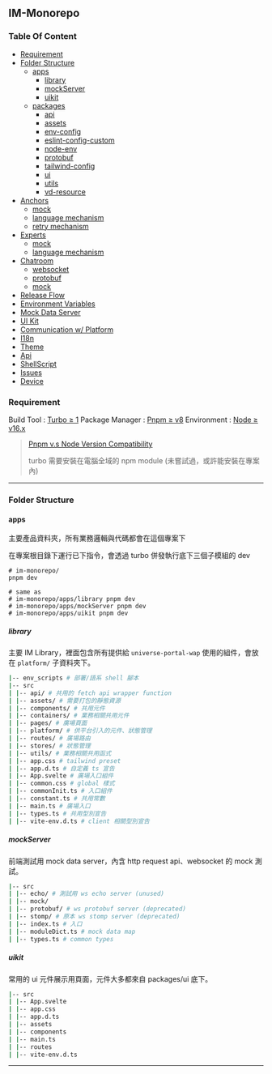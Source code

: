 ## IM-Monorepo

### Table Of Content
- [Requirement](#Requirement)
- [Folder Structure](#FolderStructure)
  - [apps](#FolderStructure_apps)
    - [library](#FolderStructure_apps_library)
    - [mockServer](#FolderStructure_apps_mockServer)
    - [uikit](#FolderStructure_apps_uikit)
  - [packages](#Packages)
    - [api](#Packages_api)
    - [assets](#Packages_assets)
    - [env-config](#Packages_env-config)
    - [eslint-config-custom](#Packages_eslint-config-custom)
    - [node-env](#Packages_node-env)
    - [protobuf](#Packages_protobuf)
    - [tailwind-config](#Packages_tailwind-config)
    - [ui](#Packages_ui)
    - [utils](#Packages_utils)
    - [vd-resource](#Packages_vd-resource)
- [Anchors](#Roadmap)
  - [mock](#Roadmap)
  - [language mechanism](#Roadmap)
  - [retry mechanism](#Roadmap)
- [Experts](#Roadmap)
  - [mock](#Roadmap)
  - [language mechanism](#Roadmap)
- [Chatroom](#Roadmap)
  - [websocket](#Roadmap)
  - [protobuf](#Roadmap)
  - [mock](#Roadmap)
- [Release Flow](#Features)
- [Environment Variables](#Usage)
- [Mock Data Server](#Configuration)
- [UI Kit](#Configuration)
- [Communication w/ Platform](#Example)
- [I18n](#About)
- [Theme](#Roadmap)
- [Api](#Roadmap)
- [ShellScript](#Roadmap)
- [Issues](#Roadmap)
- [Device](#Roadmap)

### <a name='Requirement'></a>Requirement 

Build Tool : [Turbo ≥ 1](https://turbo.build/repo)
Package Manager : [Pnpm ≥ v8](https://pnpm.io)
Environment : [Node ≥ v16.x](https://nodejs.org/en)

>
> [Pnpm v.s Node Version Compatibility](https://pnpm.io/zh-TW/installation#compatibility)
>
> turbo 需要安裝在電腦全域的 npm module 
> (未嘗試過，或許能安裝在專案內)

---

### <a name='FolderStructure'></a>Folder Structure 

#### <a name='FolderStructure_apps'></a>apps

主要產品資料夾，所有業務邏輯與代碼都會在這個專案下

在專案根目錄下運行已下指令，會透過 turbo 併發執行底下三個子模組的 dev
```shell
# im-monorepo/
pnpm dev

# same as
# im-monorepo/apps/library pnpm dev
# im-monorepo/apps/mockServer pnpm dev
# im-monorepo/apps/uikit pnpm dev
``` 

##### <a name='FolderStructure_apps_library'></a>library
主要 IM Library，裡面包含所有提供給 `universe-portal-wap` 使用的組件，會放在 `platform/` 子資料夾下。

```bash
|-- env_scripts # 部署/語系 shell 腳本
|-- src
| |-- api/ # 共用的 fetch api wrapper function
| |-- assets/ # 需要打包的靜態資源
| |-- components/ # 共用元件
| |-- containers/ # 業務相關共用元件
| |-- pages/ # 廣場頁面
| |-- platform/ # 供平台引入的元件、狀態管理
| |-- routes/ # 廣場路由
| |-- stores/ # 狀態管理
| |-- utils/ # 業務相關共用函式
| |-- app.css # tailwind preset
| |-- app.d.ts # 自定義 ts 宣告
| |-- App.svelte # 廣場入口組件
| |-- common.css # global 樣式
| |-- commonInit.ts # 入口組件
| |-- constant.ts # 共用常數
| |-- main.ts # 廣場入口
| |-- types.ts # 共用型別宣告
| |-- vite-env.d.ts # client 相關型別宣告

```

##### <a name='FolderStructure_apps_mockServer'></a>mockServer
前端測試用 mock data server，內含 http request api、websocket 的 mock 測試。

```bash
|-- src
| |-- echo/ # 測試用 ws echo server (unused)
| |-- mock/ 
| |-- protobuf/ # ws protobuf server (deprecated)
| |-- stomp/ # 原本 ws stomp server (deprecated)
| |-- index.ts # 入口
| |-- moduleDict.ts # mock data map
| |-- types.ts # common types
```

##### <a name='FolderStructure_apps_uikit'></a>uikit
常用的 ui 元件展示用頁面，元件大多都來自 packages/ui 底下。

```bash
|-- src
| |-- App.svelte
| |-- app.css
| |-- app.d.ts
| |-- assets
| |-- components
| |-- main.ts
| |-- routes
| |-- vite-env.d.ts
```

---